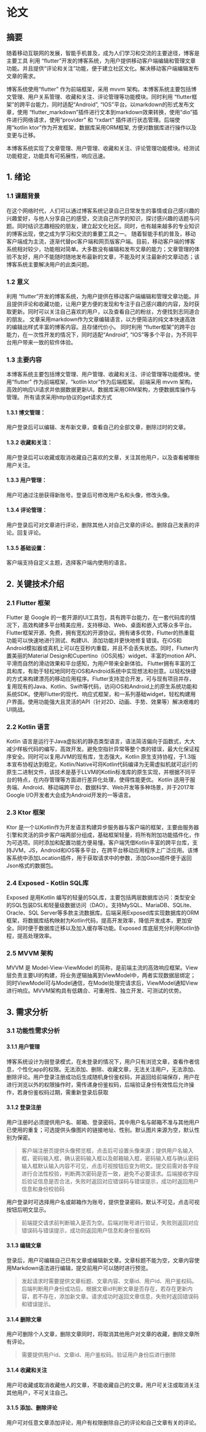 # 论文

## 摘要
随着移动互联网的发展，智能手机普及，成为人们学习和交流的主要途径，博客是主要工具
利用 “flutter”开发的博客系统，为用户提供移动客户端编辑和管理文章功能。并且提供“评论和关注”功能，便于建立社区文化。解决移动客户端编辑发布文章的需求。

博客系统使用“flutter” 作为前端框架，采用 mvvm 架构。本博客系统主要包括博文管理、用户关系管理、收藏和关注、评论管理等功能模块。同时利用 “flutter框架”的跨平台能力，同时适配“Android”, “IOS”平台。以markdown的形式发布文章，使用 “flutter_markdown”插件进行文本到markdown效果转换，使用“dio”插件进行网络请求，使用“provider” 和 “rxdart” 插件进行状态管理。后端使用“kotlin ktor”作为开发框架，数据库采用ORM框架, 方便对数据库进行操作以及变更与迁移。

本博客系统实现了文章管理、用户管理、收藏和关注、评论管理功能模块。经测试功能稳定，功能具有可拓展性，响应迅速。

## 1. 绪论

### 1.1 课题背景
在这个网络时代，人们可以通过博客系统记录自己日常发生的事情或自己感兴趣的兴趣爱好，与他人分享自己的感受，交流自己所学的知识，探讨感兴趣的话题与问题。同时结识志趣相投的朋友，建立起文化社区。同时，也有越来越多的专业知识的博客出现，使之成为学习和交流的重要工具之一。
随着智能手机的普及，移动客户端成为主流，逐渐代替pc客户端和网页版客户端。目前，移动客户端的博客系统相对较少，功能相对简单。大多数没有编辑和发布文章的能力；文章管理的体验不友好，用户不能随时随地发布最新的文章，不能及时关注最新的文章动态；该博客系统主要解决用户的此类问题。

### 1.2 意义
利用 “flutter”开发的博客系统，为用户提供在移动客户端编辑和管理文章功能。并且提供评论和收藏功能，让用户更方便的发现和专注于自己感兴趣的内容，及时获取更新。同时可以关注自己喜欢的用户，以及查看自己的粉丝，方便找到志同道合的朋友。
文章采用markdown作为文章编辑语言，以方便简洁的纯文本快速高效的编辑出样式丰富的博客内容。且存储代价小。
同时利用 “flutter框架”的跨平台能力，在一次性开发的情况下，同时适配“Android”, “IOS”等多个平台，为不同平台用户带来一致的软件体验。

### 1.3 主要内容

本博客系统主要包括博文管理、用户管理、收藏和关注、评论管理等功能模块。使用“flutter” 作为前端框架，“kotlin ktor”作为后端框架。
前端采用 mvvm 架构，高效的响应UI请求并依据数据更新UI。数据库采用ORM架构，方便数据库操作与管理。
所有请求采用http协议的get请求方式
#### 1.3.1 博文管理：
用户登录后可以编辑、发布新文章，查看自己的全部文章，删除过时的文章。
#### 1.3.2 收藏和关注：
用户登录后可以收藏或取消收藏自己喜欢的文章，关注其他用户，以及查看被哪些用户关注。
#### 1.3.3 用户管理：
用户可通过注册获得新账号。登录后可修改用户名和头像，修改头像。
#### 1.3.4 评论管理：
用户登录后可对文章进行评论，删除其他人对自己文章的评论。删除自己发表的评论。回复评论。
#### 1.3.5 基础设置：
客户端支持自定义主题，选择客户端内使用的语言。

## 2. 关键技术介绍

### 2.1 Flutter 框架
Flutter 是 Google 的一套开源的UI工具包，具有跨平台能力，在一套代码库的情况下，高效构建多平台精美应用，支持移动、Web、桌面和嵌入式等众多平台。Flutter框架开源、免费，拥有宽松的开源协议。拥有诸多优势，Flutter的热重载功能可以快速地进行测试、构建UI、添加功能并更快地修复错误。在iOS和Android模拟器或真机上可以在亚秒内重载，并且不会丢失状态。同时，Flutter内置美丽的Material Design和Cupertino（iOS风格）widget、丰富的motion API、平滑而自然的滑动效果和平台感知，为用户带来全新体验。
Flutter拥有丰富的工具和库，有助于轻松地同时在iOS和Android系统中实现想法和创意。以轻松快捷的方式来构建漂亮的移动应用程序。Flutter支持混合开发，可与现有项目并存，复用现有的Java、Kotlin、Swift等代码，访问iOS和Android上的原生系统功能和系统SDK。使用Flutter的现代、响应式框架，和一系列基础widget，轻松构建用户界面。使用功能强大且灵活的API（针对2D、动画、手势、效果等）解决艰难的UI挑战。


### 2.2 Kotlin 语言
Kotlin 语言是运行于Java虚拟机的静态类型语言，语法简洁偏向于函数式，大大减少样板代码的编写，高效开发。避免空指针异常等整个类的错误，最大化保证程序安全。同时可以复用JVM的现有库，生态强大。Kotlin 原生支持协程，于1.3版本宣布协程达到稳定。Kotlin/Native可将Kotlin代码编译为无需虚拟机就可运行的原生二进制文件，该技术是基于LLVM的Kotlin标准库的原生实现，并根据不同平台的特点，在内存管理等方面进行差异化处理，使得性能更优。
Kotlin 适用于服务端、Android、移动端跨平台、数据科学、Web开发等多种场景，并于2017年Google I/O开发者大会成为Android开发的一等语言。

### 2.3 Ktor 框架
Ktor 是一个以Kotlin作为开发语言构建异步服务器与客户端的框架，主要由服务器引擎和灵活的异步客户端两部分组成，基础框架轻量，将所有附加功能插件化，作为可选项。同时添加和配置功能方便易懂。客户端凭借Kotlin丰富的跨平台库，支持JVM，JS，Android和iOS等多平台，在跨平台移动应用程序上广泛应用。该博客系统中添加Location插件，用于获取请求中的参数，添加Gson插件便于返回Json格式的数据包。

### 2.4 Exposed - Kotlin SQL库
Exposed 是用Kotlin 编写的轻量的SQL库，主要包括两层数据库访问：类型安全的SQL包装DSL和轻量级数据访问（DAO）。支持MySQL、MariaDB、SQLite、Oracle、SQL Server等多款主流数据库。后端采用Exposed库实现数据库的ORM框架，将数据库结构映射为Kotlin代码，提高开发效率，降低开发成本，更加安全。同时便于数据库迁移以及加入缓存等功能。Exposed 库底层充分利用Kotlin协程，提高处理效率。

### 2.5 MVVM 架构
MVVM 是 Model-View-ViewModel 的简称，是前端主流的高效响应框架。View层负责主要UI的构建，将业务逻辑抽离到ViewModel中，两者实现数据层绑定；同时ViewModel可与Model通信，在Model处理完请求后，ViewModel通知View进行响应。MVVM架构具有低耦合、可重用性、独立开发、可测试的优势。

## 3. 需求分析

### 3.1 功能性需求分析

#### 3.1.1 用户管理
博客系统设计为弱登录模式，在未登录的情况下，用户只有浏览文章，查看作者信息，个性化app的权限。无法添加、删除、收藏文章，无法关注用户，无法添加、删除评论。用户登录注册成功后生成随机身份鉴权码，并返回给前端保存，用户在进行浏览以外的权限操作时，需传递身份鉴权码，后端验证身份有效性后允许操作，若身份鉴权码过期，需重新登录后获取

#### 3.1.2 登录注册
用户注册时必须提供用户名、邮箱、登录密码，其中用户名与邮箱不准与其他用户已使用的重复；可选提供头像图片的链接地址、性别。默认图片来源为空，默认性别为保密。
> 客户端注册页提供头像预览框，点击后可设置头像来源；提供用户名输入框，密码输入框，确认密码输入框以及邮箱输入框，密码输入框与确认密码输入框默认输入内容不可见，点击可视按钮后变为明文。提交前需对各字段进行合法性校验，判断两次密码是否一致，避免不必要请求。后端接收字段后验证信息是否合法，失败时返回对应错误码与错误提示，成功时返回用户信息和身份校验码

用户登录时可选择用户名或邮箱作为账号，提供登录密码，默认不可见，点击可视按钮后明文显示。

> 前端提交请求前判断输入是否为空。后端对账号进行验证，失败则返回对应错误码与错误提示，成功则返回用户信息和身份鉴权码

#### 3.1.3 编辑文章

登录后，用户可编辑自己已有文章或编辑新文章。文章标题不能为空，文章内容使用Markdown语法进行编辑，提交前用户可以随时进行预览。

> 发起请求时需要提供文章标题、文章内容、文章id、用户id、用户鉴权码。后端判断用户身份成功后，根据文章id判断文章是否存在，若存在更新内容，若不存在，添加新文章。请求成功时返回文章信息，失败时返回错误码和错误提示。

#### 3.1.4 删除文章

用户可删除个人文章，删除文章同时，将取消其他用户对文章的收藏，删除文章所有评论。

> 需要提供用户id、文章id、用户鉴权码。验证用户身份后进行删除

#### 3.1.4 收藏和关注

用户可收藏或取消收藏他人的文章，不能收藏自己的文章。用户可关注或取消关注其他用户，不可关注自己。

#### 3.1.5 添加、删除评论

用户可对任意文章添加评论，用户有权限删除自己的评论和自己文章有关的评论。
